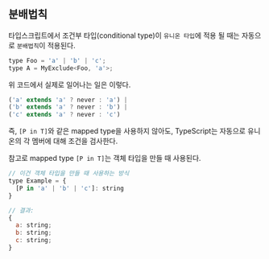 ## 분배법칙

타입스크립트에서 조건부 타입(conditional type)이 `유니온 타입`에 적용 될 때는 자동으로 `분배법칙`이 적용된다. <br/>

```js
type Foo = 'a' | 'b' | 'c';
type A = MyExclude<Foo, 'a'>;
```

위 코드에서 실제로 일어나는 일은 이렇다.

```js
('a' extends 'a' ? never : 'a') |
('b' extends 'a' ? never : 'b') |
('c' extends 'a' ? never : 'c')
```

즉, `[P in T]`와 같은 mapped type을 사용하지 않아도, TypeScript는 자동으로 유니온의 각 멤버에 대해 조건을 검사한다. <br/>

참고로 mapped type `[P in T]`는 객체 타입을 만들 때 사용된다.

```js
// 이건 객체 타입을 만들 때 사용하는 방식
type Example = {
  [P in 'a' | 'b' | 'c']: string
}

// 결과:
{
  a: string;
  b: string;
  c: string;
}
```
